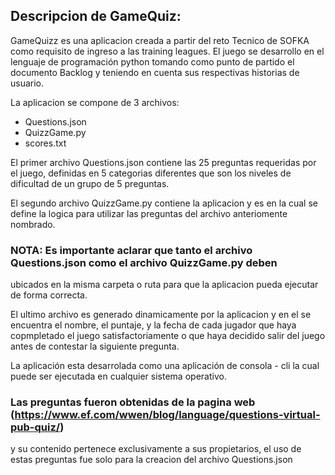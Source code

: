## **Descripcion de GameQuiz:**

GameQuizz es una aplicacion creada a partir del reto Tecnico de SOFKA como requisito de ingreso
a las training leagues. El juego se desarrollo en el lenguaje de programación python tomando como
punto de partido el documento Backlog y teniendo en cuenta sus respectivas historias de usuario. 
  
La aplicacion se compone de 3 archivos:  
  
- Questions.json  
- QuizzGame.py  
- scores.txt

El primer archivo Questions.json contiene las 25 preguntas requeridas por el juego, definidas en 5
categorias diferentes que son los niveles de dificultad de un grupo de 5 preguntas.  
  
El segundo archivo QuizzGame.py contiene la aplicacion y es en la cual se define la logica para utilizar 
las preguntas del archivo anteriomente nombrado.  

### NOTA: Es importante aclarar que tanto el archivo Questions.json como el archivo QuizzGame.py deben
ubicados en la misma carpeta o ruta para que la aplicacion pueda ejecutar de forma correcta.  
  
El ultimo archivo es generado dinamicamente por la aplicacion y en el se encuentra el nombre,
el puntaje, y la fecha de cada jugador que haya copmpletado el juego satisfactoriamente o que haya
decidido salir del juego antes de contestar la siguiente pregunta.  
  
La aplicación esta desarrolada como una aplicación de consola - cli la cual puede ser ejecutada en
cualquier sistema operativo. 

### Las preguntas fueron obtenidas de la pagina web (https://www.ef.com/wwen/blog/language/questions-virtual-pub-quiz/)
y su contenido pertenece exclusivamente a sus propietarios, el uso de estas preguntas fue solo para
la creacion del archivo Questions.json
